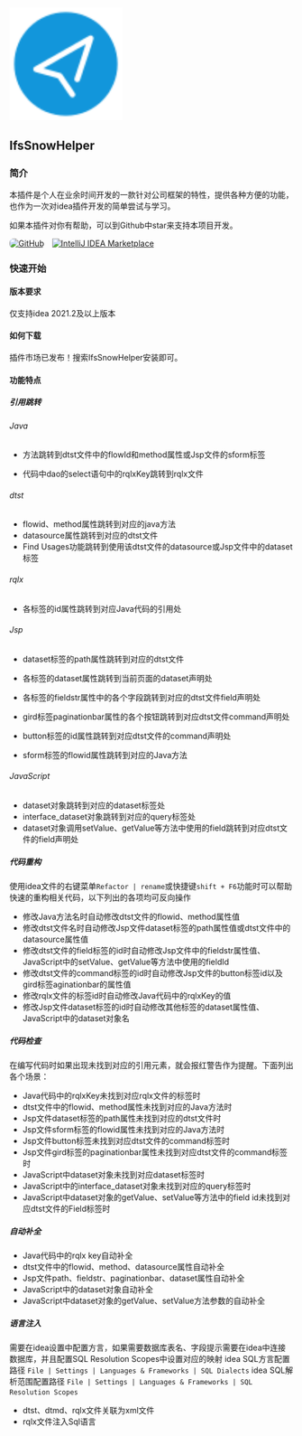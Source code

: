 <img src="src/main/resources/META-INF/pluginIcon.svg"  alt="helperLogo" width="200">

## IfsSnowHelper

### 简介

本插件是个人在业余时间开发的一款针对公司框架的特性，提供各种方便的功能，也作为一次对idea插件开发的简单尝试与学习。

如果本插件对你有帮助，可以到Github中star来支持本项目开发。

<div>
  <a href="https://github.com/SvenShi/IfsSnowHelper" style="display: inline-block; margin-right: 10px;">
    <img src="https://img.shields.io/badge/GitHub-%23121011.svg?style=for-the-badge&logo=github&logoColor=white" alt="GitHub" style="border-radius: 7px;">
  </a>
  <a href="https://plugins.jetbrains.com/plugin/21046-ifssnowhelper" style="display: inline-block;">
    <img src="https://img.shields.io/badge/IntelliJ%20IDEA%20Marketplace-000000.svg?style=flat&logo=intellij-idea&logoColor=white" alt="IntelliJ IDEA Marketplace">
  </a>
</div>

### 快速开始

#### 版本要求

仅支持idea 2021.2及以上版本

#### 如何下载

插件市场已发布！搜索IfsSnowHelper安装即可。

#### 功能特点

##### 引用跳转

###### Java

- 方法跳转到dtst文件中的flowId和method属性或Jsp文件的sform标签

- 代码中dao的select语句中的rqlxKey跳转到rqlx文件

###### dtst

- flowid、method属性跳转到对应的java方法
- datasource属性跳转到对应的dtst文件
- Find Usages功能跳转到使用该dtst文件的datasource或Jsp文件中的dataset标签

###### rqlx

- 各标签的id属性跳转到对应Java代码的引用处

###### Jsp

- dataset标签的path属性跳转到对应的dtst文件

- 各标签的dataset属性跳转到当前页面的dataset声明处

- 各标签的fieldstr属性中的各个字段跳转到对应的dtst文件field声明处

- gird标签paginationbar属性的各个按钮跳转到对应dtst文件command声明处

- button标签的id属性跳转到对应dtst文件的command声明处

- sform标签的flowid属性跳转到对应的Java方法

###### JavaScript

- dataset对象跳转到对应的dataset标签处
- interface_dataset对象跳转到对应的query标签处
- dataset对象调用setValue、getValue等方法中使用的field跳转到对应dtst文件的field声明处

##### 代码重构

使用idea文件的右键菜单`Refactor | rename`或快捷键`shift + F6`功能时可以帮助快速的重构相关代码，以下列出的各项均可反向操作

- 修改Java方法名时自动修改dtst文件的flowid、method属性值
- 修改dtst文件名时自动修改Jsp文件dataset标签的path属性值或dtst文件中的datasource属性值
- 修改dtst文件的field标签的id时自动修改Jsp文件中的fieldstr属性值、JavaScript中的setValue、getValue等方法中使用的fieldId
- 修改dtst文件的command标签的id时自动修改Jsp文件的button标签id以及gird标签aginationbar的属性值
- 修改rqlx文件的标签id时自动修改Java代码中的rqlxKey的值
- 修改Jsp文件dataset标签的id时自动修改其他标签的dataset属性值、JavaScript中的dataset对象名

##### 代码检查

在编写代码时如果出现未找到对应的引用元素，就会报红警告作为提醒。下面列出各个场景：

- Java代码中的rqlxKey未找到对应rqlx文件的标签时
- dtst文件中的flowid、method属性未找到对应的Java方法时
- Jsp文件dataset标签的path属性未找到对应的dtst文件时
- Jsp文件sform标签的flowid属性未找到对应的Java方法时
- Jsp文件button标签未找到对应dtst文件的command标签时
- Jsp文件gird标签的paginationbar属性未找到对应dtst文件的command标签时
- JavaScript中dataset对象未找到对应dataset标签时
- JavaScript中的interface_dataset对象未找到对应的query标签时
- JavaScript中dataset对象的getValue、setValue等方法中的field id未找到对应dtst文件的Field标签时

##### 自动补全

- Java代码中的rqlx key自动补全
- dtst文件中的flowid、method、datasource属性自动补全
- Jsp文件path、fieldstr、paginationbar、dataset属性自动补全
- JavaScript中的dataset对象自动补全
- JavaScript中dataset对象的getValue、setValue方法参数的自动补全

##### 语言注入

需要在idea设置中配置方言，如果需要数据库表名、字段提示需要在idea中连接数据库，并且配置SQL Resolution Scopes中设置对应的映射
idea SQL方言配置路径 `File | Settings | Languages & Frameworks | SQL Dialects`
idea SQL解析范围配置路径 `File | Settings | Languages & Frameworks | SQL Resolution Scopes`

- dtst、dtmd、rqlx文件关联为xml文件
- rqlx文件注入Sql语言

